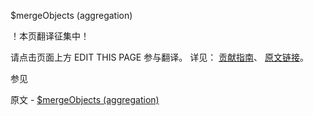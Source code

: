  $mergeObjects (aggregation)

 ！本页翻译征集中！

请点击页面上方 EDIT THIS PAGE 参与翻译。
详见：
[贡献指南]( https://github.com/JinMuInfo/MongoDB-Manual-zh/blob/master/CONTRIBUTING.md )、
[原文链接](  https://docs.mongodb.com/manual/reference/operator/aggregation/mergeObjects/  )。

 参见

原文 - [$mergeObjects (aggregation)]( https://docs.mongodb.com/manual/reference/operator/aggregation/mergeObjects/ )

